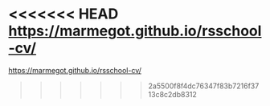 <<<<<<< HEAD
https://marmegot.github.io/rsschool-cv/
=======
https://marmegot.github.io/rsschool-cv/
>>>>>>> 2a5500f8f4dc76347f83b7216f3713c8c2db8312
